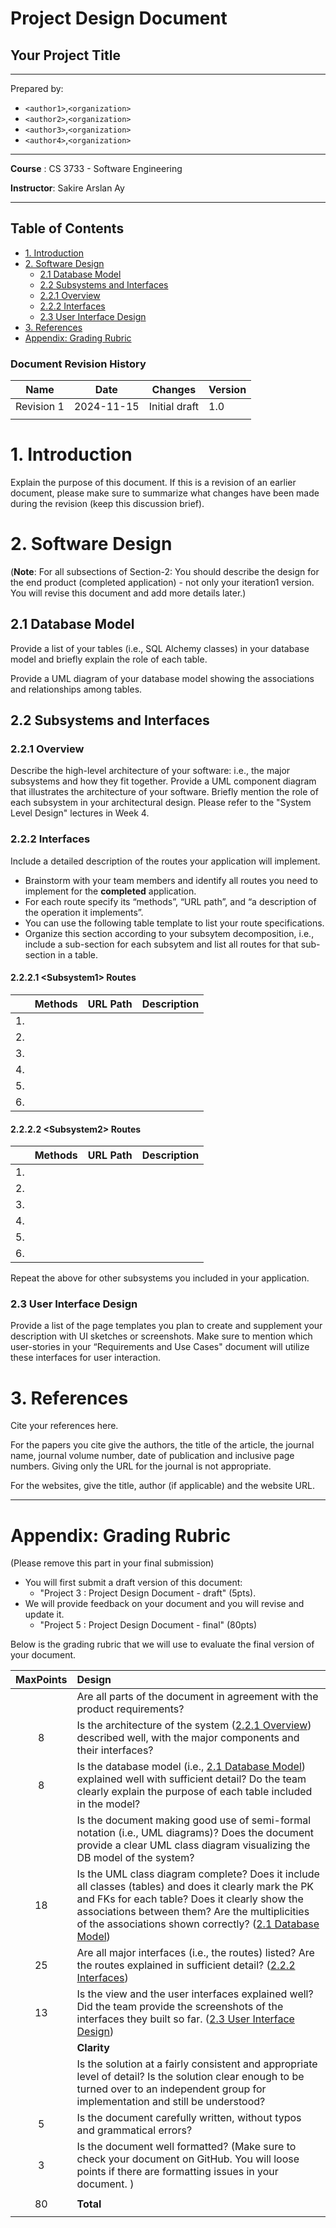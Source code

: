 # Project Design Document

## Your Project Title
--------
Prepared by:

* `<author1>`,`<organization>`
* `<author2>`,`<organization>`
* `<author3>`,`<organization>`
* `<author4>`,`<organization>`
---

**Course** : CS 3733 - Software Engineering 

**Instructor**: Sakire Arslan Ay

---

## Table of Contents
- [1. Introduction](#1-introduction)
- [2. Software Design](#2-software-design)
    - [2.1 Database Model](#21-model)
    - [2.2 Subsystems and Interfaces](#22-subsystems-and-interfaces)
    - [2.2.1 Overview](#221-overview)
    - [2.2.2 Interfaces](#222-interfaces)
    - [2.3 User Interface Design](#23-view-and-user-interface-design)
- [3. References](#3-references)
- [Appendix: Grading Rubric](#appendix-grading-rubric)

<a name="revision-history"> </a>

### Document Revision History

| Name | Date | Changes | Version |
| ------ | ------ | --------- | --------- |
|Revision 1 |2024-11-15 |Initial draft | 1.0        |
|      |      |         |         |


# 1. Introduction

Explain the purpose of this document. If this is a revision of an earlier document, please make sure to summarize what changes have been made during the revision (keep this discussion brief). 

# 2. Software Design

(**Note**: For all subsections of Section-2: You should describe the design for the end product (completed application) - not only your iteration1 version. You will revise this document and add more details later.)

## 2.1 Database Model

Provide a list of your tables (i.e., SQL Alchemy classes) in your database model and briefly explain the role of each table. 

Provide a UML diagram of your database model showing the associations and relationships among tables. 

## 2.2 Subsystems and Interfaces

### 2.2.1 Overview

Describe the high-level architecture of your software:  i.e., the major subsystems and how they fit together. Provide a UML component diagram that illustrates the architecture of your software. Briefly mention the role of each subsystem in your architectural design. Please refer to the "System Level Design" lectures in Week 4. 

### 2.2.2 Interfaces

Include a detailed description of the routes your application will implement. 
* Brainstorm with your team members and identify all routes you need to implement for the **completed** application.
* For each route specify its “methods”, “URL path”, and “a description of the operation it implements”.  
* You can use the following table template to list your route specifications. 
* Organize this section according to your subsytem decomposition, i.e., include a sub-section for each subsytem and list all routes for that sub-section in a table.  

#### 2.2.2.1 \<Subsystem1> Routes

|   | Methods           | URL Path   | Description  |
|:--|:------------------|:-----------|:-------------|
|1. |                   |            |              |
|2. |                   |            |              |
|3. |                   |            |              |
|4. |                   |            |              |
|5. |                   |            |              |
|6. |                   |            |              |

#### 2.2.2.2 \<Subsystem2> Routes

|   | Methods           | URL Path   | Description  |
|:--|:------------------|:-----------|:-------------|
|1. |                   |            |              |
|2. |                   |            |              |
|3. |                   |            |              |
|4. |                   |            |              |
|5. |                   |            |              |
|6. |                   |            |              |

Repeat the above for other subsystems you included in your application. 

### 2.3 User Interface Design 

Provide a list of the page templates you plan to create and supplement your description with UI sketches or screenshots. Make sure to mention which user-stories in your “Requirements and Use Cases" document will utilize these interfaces for user interaction. 

# 3. References

Cite your references here.

For the papers you cite give the authors, the title of the article, the journal name, journal volume number, date of publication and inclusive page numbers. Giving only the URL for the journal is not appropriate.

For the websites, give the title, author (if applicable) and the website URL.

----
# Appendix: Grading Rubric
(Please remove this part in your final submission)

 * You will first  submit a draft version of this document:
    * "Project 3 : Project Design Document - draft" (5pts). 
* We will provide feedback on your document and you will revise and update it.
    * "Project 5 : Project Design Document - final" (80pts) 

Below is the grading rubric that we will use to evaluate the final version of your document. 

|**MaxPoints**| **Design** |
|:---------:|:-------------------------------------------------------------------------|
|           | Are all parts of the document in agreement with the product requirements? |
| 8         | Is the architecture of the system ([2.2.1 Overview](#221-overview)) described well, with the major components and their interfaces?         
| 8        | Is the database model (i.e., [2.1 Database Model](#21-database-model)) explained well with sufficient detail? Do the team clearly explain the purpose of each table included in the model?| 
|          | Is the document making good use of semi-formal notation (i.e., UML diagrams)? Does the document provide a clear UML class diagram visualizing the DB model of the system? |
| 18        | Is the UML class diagram complete? Does it include all classes (tables) and does it clearly mark the PK and FKs for each table? Does it clearly show the associations between them? Are the multiplicities of the associations shown correctly? ([2.1 Database Model](#21-database-model)) |
| 25        | Are all major interfaces (i.e., the routes) listed? Are the routes explained in sufficient detail? ([2.2.2 Interfaces](#222-interfaces)) |
| 13        | Is the view and the user interfaces explained well? Did the team provide the screenshots of the interfaces they built so far.  ([2.3 User Interface Design](#23-user-interface-design)) |
|           | **Clarity** |
|           | Is the solution at a fairly consistent and appropriate level of detail? Is the solution clear enough to be turned over to an independent group for implementation and still be understood? |
| 5         | Is the document carefully written, without typos and grammatical errors?  |
| 3         | Is the document well formatted? (Make sure to check your document on GitHub. You will loose points if there are formatting issues in your document.  )  |
|           |  |
| 80         | **Total** |
|           |  |